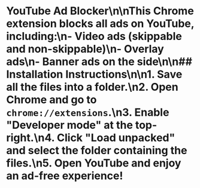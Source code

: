 # YouTube Ad Blocker\n\nThis Chrome extension blocks all ads on YouTube, including:\n- Video ads (skippable and non-skippable)\n- Overlay ads\n- Banner ads on the side\n\n## Installation Instructions\n\n1. Save all the files into a folder.\n2. Open Chrome and go to `chrome://extensions`.\n3. Enable "Developer mode" at the top-right.\n4. Click "Load unpacked" and select the folder containing the files.\n5. Open YouTube and enjoy an ad-free experience!

